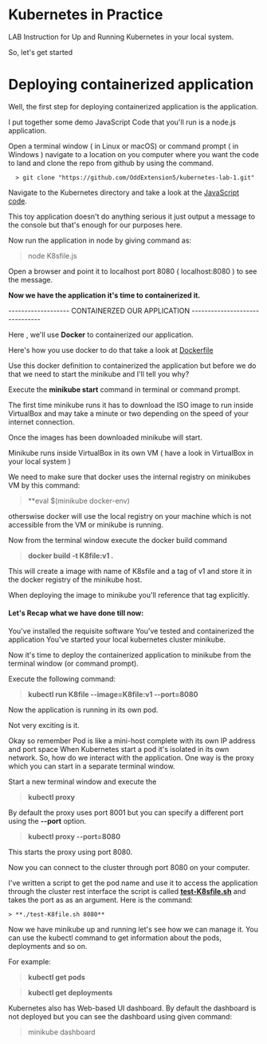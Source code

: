 # Kubernetes in Practice
 
 LAB Instruction for Up and Running Kubernetes in your local system.
 
 So, let's get started
 
 # Deploying containerized application
 
   Well, the first step for deploying containerized application is the application.
   
   I put together some demo JavaScript Code that you'll run is a node.js application.
   
   Open a terminal window ( in Linux or macOS) or command prompt ( in Windows ) navigate to a 
   location on you computer where you want the code to land and clone the repo from github by using the 
   command.
   
      > git clone "https://github.com/OddExtension5/kubernetes-lab-1.git"
     
   Navigate to the Kubernetes directory and take a look at the  [JavaScript code](https://github.com/OddExtension5/kubernetes-lab-1/blob/master/K8sfile.js).
   
   This toy application doesn't do anything serious it just output a message to the console but
   that's enough for our purposes here.
   
   Now run the application in node by giving command as:
   
   > node K8sfile.js
   
   Open a browser and point it to localhost port 8080 ( localhost:8080 ) to see the message.
   
   **Now we have the application it's time to containerized it.**
   
   ------------------- CONTAINERZED OUR APPLICATION -------------------------------
   
   Here , we'll use **Docker** to containerized our application.
   
   Here's how you use docker to do that take a look at [Dockerfile](https://github.com/OddExtension5/kubernetes-lab-1/blob/master/Dockerfile)
   
   Use this docker definition to containerized the application but before we do that we need to start 
   the minikube and I'll tell you why?
   
   Execute the **minikube start** command in terminal or command prompt.
   
   The first time minikube runs it has to download the ISO image to run inside VirtualBox
   and may take a minute or two depending on the speed of your internet connection.
   
   Once the images has been downloaded minikube will start.
   
   Minikube runs inside VirtualBox in its own VM ( have a look in VirtualBox in your local system )
   
   We need to make sure that docker uses the internal registry on minikubes VM by this command:
   
   > **eval $(minikube docker-env)
   
   otherswise docker will use the local registry on your machine which is not accessible from the VM
    or minikube is running.
    
   Now from the terminal window execute the docker build command
   
   > **docker build -t K8file:v1 .**
   
   This will create a image with name of K8sfile and a tag  of v1 and store it in the docker registry
   of the minikube host.
   
   When deploying the image to minikube you'll reference that tag explicitly.
   
   #### Let's Recap what we have done till now:
   
   You've installed the requisite software
   You've tested and containerized the application
   You've started your local kubernetes cluster minikube.  
   
   
   Now it's time to deploy the containerized application to minikube from the terminal window (or command prompt).
   
   Execute the following command:
   
   > **kubectl run K8file --image=K8file:v1 --port=8080**
   
   Now the application is running in its own pod.
   
   Not very exciting is it.
   
   Okay so remember Pod is like a mini-host complete with its own IP address and port space
   When Kubernetes start a pod it's isolated in its own network.
   So, how do we interact with the application.
   One way is the proxy which you can start in a separate terminal window.
   
   Start a new terminal window and execute the 
   
   > **kubectl proxy**
   
   By default the proxy uses port 8001 but you can specify a different port using the 
   **--port** option.
   
   > **kubectl proxy --port=8080**
   
   This starts the proxy using port 8080.
   
   Now you can connect to the cluster through port 8080 on your computer.
   
   I've written a script to get the pod name and use it to access  the application through the cluster
   rest interface the script is called **[test-K8sfile.sh](https://github.com/OddExtension5/kubernetes-lab-1/blob/master/test-K8sfile.sh)**
    and takes the port as as an argument. Here is the command:
    
    > **./test-K8file.sh 8080**
    
    
   Now we have minikube up and running let's see how we can manage it.
   You can use the kubectl command to get information about the pods, deployments and so on.
   
   For example:
   
   > **kubectl get pods**
   
   > **kubectl get deployments**
   
   Kubernetes also has Web-based UI dashboard.
   By default the dashboard is not deployed but you can see the dashboard using given command:
   
   > minikube dashboard
    
   
   
   
   
    
      